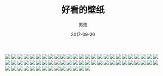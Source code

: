 ﻿---
layout: post
title: '好看的壁纸'
date: 2017-09-20
author: 男孩
cover: 'http://img.wordboy.cn/live/2018-12-20%20230445.jpg'
tags: live
---
![](http://img.wordboy.cn/live/2018-12-19%20092957.jpg)
![](http://img.wordboy.cn/live/2018-12-20%20230346.jpg)
![](http://img.wordboy.cn/live/2018-12-20%20230407.jpg)
![](http://img.wordboy.cn/live/2018-12-20%20230410.jpg)
![](http://img.wordboy.cn/live/2018-12-20%20230425.jpg)
![](http://img.wordboy.cn/live/2018-12-20%20230428.jpg)
![](http://img.wordboy.cn/live/2018-12-20%20230431.jpg)
![](http://img.wordboy.cn/live/2018-12-20%20230434.jpg)
![](http://img.wordboy.cn/live/2018-12-20%20230437.jpg)
![](http://img.wordboy.cn/live/2018-12-20%20230442.jpg)
![](http://img.wordboy.cn/live/2018-12-20%20230445.jpg)
![](http://img.wordboy.cn/live/2018-12-20%20230454.jpg)
![](http://img.wordboy.cn/live/2018-12-20%20230457.jpg)
![](http://img.wordboy.cn/live/2018-12-20%20230502.jpg)
![](http://img.wordboy.cn/live/2018-12-20%20230505.jpg)
![](http://img.wordboy.cn/live/2018-12-20%20230508.jpg)
![](http://img.wordboy.cn/live/2018-12-20%20230511.jpg)
![](http://img.wordboy.cn/live/2018-12-20%20230514.jpg)
![](http://img.wordboy.cn/live/2018-12-20%20230517.jpg)
![](http://img.wordboy.cn/live/2018-12-20%20230520.jpg)
![](http://img.wordboy.cn/live/2018-12-20%20230557.jpg)
![](http://img.wordboy.cn/live/2018-12-20%20230600.jpg)
![](http://img.wordboy.cn/live/2018-12-20%20230756.jpg)
![](http://img.wordboy.cn/live/2018-12-20%20230806.jpg)
![](http://img.wordboy.cn/live/2018-12-20%20230809.jpg)
![](http://img.wordboy.cn/live/2018-12-20%20230813.jpg)
![](http://img.wordboy.cn/live/2018-12-20%20230818.jpg)
![](http://img.wordboy.cn/live/2018-12-20%20230821.jpg)
![](http://img.wordboy.cn/live/2018-12-20%20230831.jpg)
![](http://img.wordboy.cn/live/2018-12-20%20230834.jpg)
![](http://img.wordboy.cn/live/2018-12-20%20230837.jpg)
![](http://img.wordboy.cn/live/2018-12-20%20230850.jpg)
![](http://img.wordboy.cn/live/2018-12-20%20231050.jpg)
![](http://img.wordboy.cn/live/2018-12-20%20231054.jpg)
![](http://img.wordboy.cn/live/2018-12-20%20231057.jpg)
![](http://img.wordboy.cn/live/2018-12-20%20231100.jpg)
![](http://img.wordboy.cn/live/2018-12-20%20231104.jpg)
![](http://img.wordboy.cn/live/2018-12-20%20231107.jpg)
![](http://img.wordboy.cn/live/2018-12-20%20231111.jpg)
![](http://img.wordboy.cn/live/2018-12-20%20231115.jpg)
![](http://img.wordboy.cn/live/2018-12-20%20231134.jpg)
![](http://img.wordboy.cn/live/2018-12-20%20231303.jpg)
![](http://img.wordboy.cn/live/2018-12-20%20231313.jpg)
![](http://img.wordboy.cn/live/2018-12-20%20231317.jpg)
![](http://img.wordboy.cn/live/2018-12-20%20231320.jpg)
![](http://img.wordboy.cn/live/2018-12-20%20231327.jpg)
![](http://img.wordboy.cn/live/2018-12-20%20231333.jpg)
![](http://img.wordboy.cn/live/2018-12-20%20231340.jpg)
![](http://img.wordboy.cn/live/2018-12-20%20231349.jpg)
![](http://img.wordboy.cn/live/2018-12-20%20231359.jpg)
![](http://img.wordboy.cn/live/2018-12-20%20231514.jpg)
![](http://img.wordboy.cn/live/2018-12-20%20231546.jpg)
![](http://img.wordboy.cn/live/2018-12-20%20231549.jpg)
![](http://img.wordboy.cn/live/2018-12-20%20231552.jpg)
![](http://img.wordboy.cn/live/2018-12-20%20231601.jpg)
![](http://img.wordboy.cn/live/2018-12-20%20231604.jpg)
![](http://img.wordboy.cn/live/2018-12-20%20231614.jpg)
![](http://img.wordboy.cn/live/2018-12-20%20231620.jpg)
![](http://img.wordboy.cn/live/2018-12-20%20231727.jpg)
![](http://img.wordboy.cn/live/2018-12-20%20231732.jpg)
![](http://img.wordboy.cn/live/2018-12-20%20231743.jpg)
![](http://img.wordboy.cn/live/2018-12-20%20231746.jpg)
![](http://img.wordboy.cn/live/2018-12-20%20231751.jpg)
![](http://img.wordboy.cn/live/2018-12-20%20231754.jpg)

